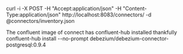 curl -i -X POST -H "Accept:application/json" -H  "Content-Type:application/json" http://localhost:8083/connectors/ -d @connectors/inventory.json


The confluent image of connect has confluent-hub installed thankfully
confluent-hub install --no-prompt debezium/debezium-connector-postgresql:0.9.4